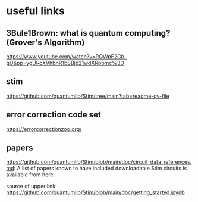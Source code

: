 # useful links

## 3Bule1Brown: what is quantum computing? (Grover's Algorithm)

<https://www.youtube.com/watch?v=RQWpF2Gb-gU&pp=ygURcXVhbnR1bSBjb21wdXRpbmc%3D>

## stim

<https://github.com/quantumlib/Stim/tree/main?tab=readme-ov-file>

## error correction code set

<https://errorcorrectionzoo.org/>

## papers

<https://github.com/quantumlib/Stim/blob/main/doc/circuit_data_references.md>: A list of papers known to have included downloadable Stim circuits is available from here.

source of upper link: <https://github.com/quantumlib/Stim/blob/main/doc/getting_started.ipynb>
